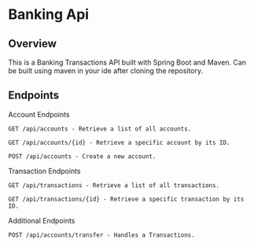 # Banking Api

## Overview
This is a Banking Transactions API built with Spring Boot and Maven. Can be built using maven in your ide after cloning the repository. 

## Endpoints
Account Endpoints
    
    GET /api/accounts - Retrieve a list of all accounts.
    
    GET /api/accounts/{id} - Retrieve a specific account by its ID.
    
    POST /api/accounts - Create a new account.

Transaction Endpoints

    GET /api/transactions - Retrieve a list of all transactions.
    
    GET /api/transactions/{id} - Retrieve a specific transaction by its ID.

Additional Endpoints

    POST /api/accounts/transfer - Handles a Transactions.
